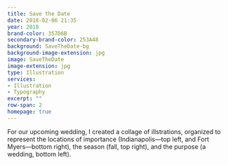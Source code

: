 ```yaml
---
title: Save the Date 
date: 2018-02-06 21:35
year: 2018
brand-color: 357D6B
secondary-brand-color: 253A48
background: SaveTheDate-bg
background-image-extension: jpg
image: SaveTheDate
image-extension: jpg
type: Illustration
services:
- Illustration
- Typography
excerpt: ""
row-span: 2
homepage: true
---
```


For our upcoming wedding, I created a collage of illstrations, organized to represent the locations of importance (Indianapolis&mdash;top left, and Fort Myers&mdash;bottom right), the season (fall, top right), and the purpose (a wedding, bottom left).
